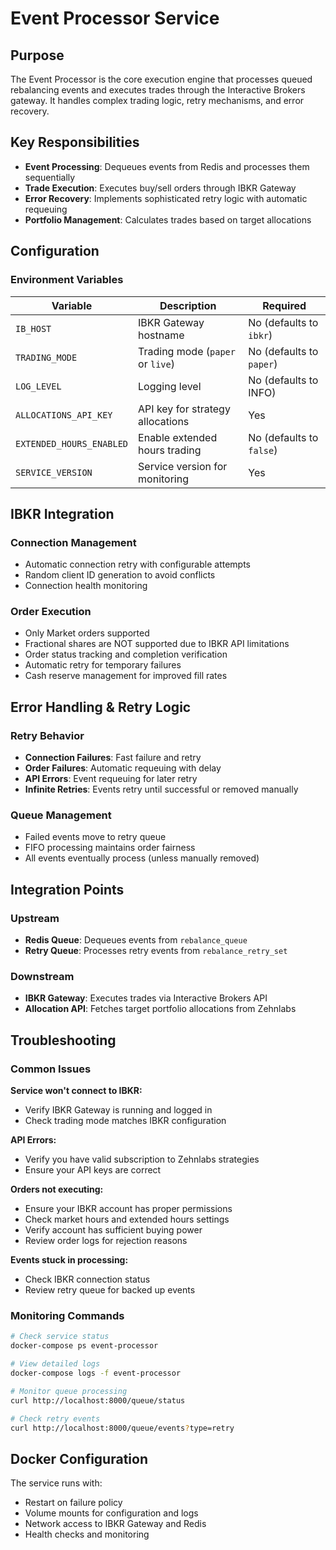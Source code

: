 # Event Processor Service

## Purpose

The Event Processor is the core execution engine that processes queued rebalancing events and executes trades through the Interactive Brokers gateway. It handles complex trading logic, retry mechanisms, and error recovery.

## Key Responsibilities

- **Event Processing**: Dequeues events from Redis and processes them sequentially
- **Trade Execution**: Executes buy/sell orders through IBKR Gateway
- **Error Recovery**: Implements sophisticated retry logic with automatic requeuing
- **Portfolio Management**: Calculates trades based on target allocations

## Configuration

### Environment Variables

| Variable | Description | Required |
|----------|-------------|----------|
| `IB_HOST` | IBKR Gateway hostname | No (defaults to `ibkr`) |
| `TRADING_MODE` | Trading mode (`paper` or `live`) | No (defaults to `paper`) |
| `LOG_LEVEL` | Logging level | No (defaults to INFO) |
| `ALLOCATIONS_API_KEY` | API key for strategy allocations | Yes |
| `EXTENDED_HOURS_ENABLED` | Enable extended hours trading | No (defaults to `false`) |
| `SERVICE_VERSION` | Service version for monitoring | Yes |


## IBKR Integration

### Connection Management
- Automatic connection retry with configurable attempts
- Random client ID generation to avoid conflicts
- Connection health monitoring

### Order Execution
- Only Market orders supported
- Fractional shares are NOT supported due to IBKR API limitations
- Order status tracking and completion verification
- Automatic retry for temporary failures
- Cash reserve management for improved fill rates

## Error Handling & Retry Logic

### Retry Behavior
- **Connection Failures**: Fast failure and retry
- **Order Failures**: Automatic requeuing with delay
- **API Errors**: Event requeuing for later retry
- **Infinite Retries**: Events retry until successful or removed manually

### Queue Management
- Failed events move to retry queue
- FIFO processing maintains order fairness
- All events eventually process (unless manually removed)

## Integration Points

### Upstream
- **Redis Queue**: Dequeues events from `rebalance_queue`
- **Retry Queue**: Processes retry events from `rebalance_retry_set`

### Downstream  
- **IBKR Gateway**: Executes trades via Interactive Brokers API
- **Allocation API**: Fetches target portfolio allocations from Zehnlabs

## Troubleshooting

### Common Issues

**Service won't connect to IBKR:**
- Verify IBKR Gateway is running and logged in
- Check trading mode matches IBKR configuration

**API Errors:**
- Verify you have valid subscription to Zehnlabs strategies
- Ensure your API keys are correct

**Orders not executing:**
- Ensure your IBKR account has proper permissions
- Check market hours and extended hours settings
- Verify account has sufficient buying power
- Review order logs for rejection reasons

**Events stuck in processing:**
- Check IBKR connection status
- Review retry queue for backed up events

### Monitoring Commands

```bash
# Check service status
docker-compose ps event-processor

# View detailed logs
docker-compose logs -f event-processor

# Monitor queue processing
curl http://localhost:8000/queue/status

# Check retry events
curl http://localhost:8000/queue/events?type=retry
```

## Docker Configuration

The service runs with:
- Restart on failure policy
- Volume mounts for configuration and logs  
- Network access to IBKR Gateway and Redis
- Health checks and monitoring